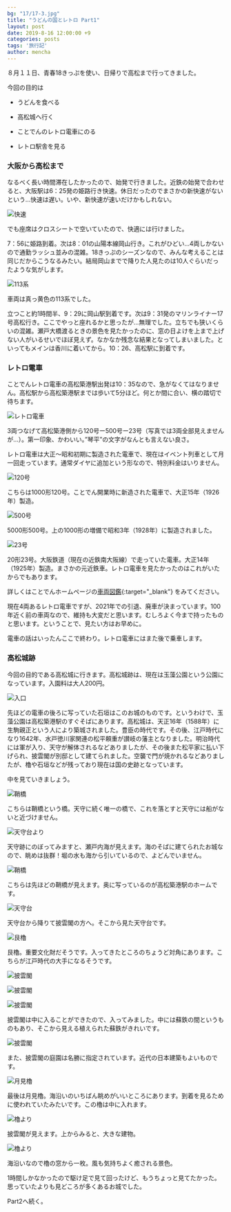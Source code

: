 ```yaml
---
bg: "17/17-3.jpg"
title: "うどんの国とレトロ Part1"
layout: post
date: 2019-8-16 12:00:00 +9
categories: posts
tags: '旅行記'
author: mencha
---
```


８月１１日、青春18きっぷを使い、日帰りで高松まで行ってきました。

今回の目的は

- うどんを食べる

- 高松城へ行く

- ことでんのレトロ電車にのる

- レトロ駅舎を見る

  <!--more-->

### 大阪から高松まで

なるべく長い時間滞在したかったので、始発で行きました。近鉄の始発で合わせると、大阪駅は6：25発の姫路行き快速。休日だったのでまさかの新快速がないという...快速は遅い。いや、新快速が速いだけかもしれない。

![快速](https://drive.google.com/uc?export=view&id=1u4y_VV096r2l17AkIqxkmc03ZRNdxtO4)

でも座席はクロスシートで空いていたので、快適には行けました。

7：56に姫路到着。次は8：01の山陽本線岡山行き。これがひどい…4両しかないので通勤ラッシュ並みの混雑。18きっぷのシーズンなので、みんな考えることは同じだからこうなるみたい。結局岡山までで降りた人見たのは10人ぐらいだったような気がします。

![113系](https://drive.google.com/uc?export=view&id=101fh81O1cqzEuxbXlMUIejOokIxpIOqp)

車両は真っ黄色の113系でした。

立つこと約1時間半、9：29に岡山駅到着です。次は9：31発のマリンライナー17号高松行き。ここでやっと座れるかと思ったが...無理でした。立ちでも狭いくらいの混雑。瀬戸大橋渡るときの景色を見たかったのに、窓の日よけを上まで上げない人がいるせいでほぼ見えず。なかなか残念な結果となってしまいました。といってもメインは香川に着いてから。10：26、高松駅に到着です。



### レトロ電車

ことでんレトロ電車の高松築港駅出発は10：35なので、急がなくてはなりません。高松駅から高松築港駅までは歩いて5分ほど。何とか間に合い、横の踏切で待ちます。

![レトロ電車](https://drive.google.com/uc?export=view&id=1nVGiKCIvuVgRKmQU6MncDN0y7JTGNFvS)

3両つなげて高松築港側から120号ー500号ー23号（写真では3両全部見えませんが...）。第一印象、かわいい。”琴平”の文字がなんとも言えない良さ。

レトロ電車は大正～昭和初期に製造された電車で、現在はイベント列車として月一回走っています。通常ダイヤに追加という形なので、特別料金はいりません。



![120号](https://drive.google.com/uc?export=view&id=1ckzfw3SKOLTAQxquCXL2VR7Rl_lqgk0m)

こちらは1000形120号。ことでん開業時に新造された電車で、大正15年（1926年）製造。

![500号](https://drive.google.com/uc?export=view&id=1NytAKk0M5ddx88FEsmN5GWRo4IOFdS2L)

5000形500号。上の1000形の増備で昭和3年（1928年）に製造されました。

![23号](https://drive.google.com/uc?export=view&id=1GTLhOAdPTxB3WqEqkMCSWwSfm_JMdli1)

20形23号。大阪鉄道（現在の近鉄南大阪線）で走っていた電車。大正14年（1925年）製造。まさかの元近鉄車。レトロ電車を見たかったのはこれがいたからでもあります。

詳しくはことでんホームページの[車両図鑑](http://www.kotoden.co.jp/publichtm/kotoden/gallery/date/date.html){:target="_blank"} をみてください。

現在4両あるレトロ電車ですが、2021年での引退、廃車が決まっています。100年近く前の車両なので、維持も大変だと思います。むしろよく今まで持ったものと思います。ということで、見たい方はお早めに。



電車の話はいったんここで終わり。レトロ電車にはまた後で乗車します。



### 高松城跡

今回の目的である高松城に行きます。高松城跡は、現在は玉藻公園という公園になっています。入園料は大人200円。

![入口](https://drive.google.com/uc?export=view&id=1AIwkQbJCsl0xTWAJZLvHeybPxjwsyUR8)

先ほどの電車の後ろに写っていた石垣はこのお城のものです。というわけで、玉藻公園は高松築港駅のすぐそばにあります。高松城は、天正16年（1588年）に生駒親正という人により築城されました。豊臣の時代です。その後、江戸時代になり1642年、水戸徳川家関連の松平頼重が讃岐の藩主となりました。明治時代には軍が入り、天守が解体されるなどありましたが、その後また松平家に払い下げられ、披雲閣が別邸として建てられました。空襲で門が焼かれるなどありましたが、櫓や石垣などが残っており現在は国の史跡となっています。

中を見ていきましょう。

![鞘橋](https://drive.google.com/uc?export=view&id=1nFUTT6ohXs3W9y1LujirkUPRGUQP257_)

こちらは鞘橋という橋。天守に続く唯一の橋で、これを落とすと天守には船がないと近づけません。

![天守台より](https://drive.google.com/uc?export=view&id=1EVPdSd2JkKsdMNHshQ3uN7ZF6SbOz7ED)

天守跡にのぼってみますと、瀬戸内海が見えます。海のそばに建てられたお城なので、眺めは抜群！堀の水も海から引いているので、よどんでいません。

![鞘橋](https://drive.google.com/uc?export=view&id=19TwUO53zEWZ3DMXy9l638NgRpaPp03qa)

こちらは先ほどの鞘橋が見えます。奥に写っているのが高松築港駅のホームです。

![天守台](https://drive.google.com/uc?export=view&id=1HIRcHsvDnpHx_gT4PJRwYvO0FAaxKsPC)

天守台から降りて披雲閣の方へ。そこから見た天守台です。

![艮櫓](https://drive.google.com/uc?export=view&id=1Q3nqhWVppfia5pOnyu8bwvincxeRgsQG)

艮櫓。重要文化財だそうです。入ってきたところのちょうど対角にあります。こちらが江戸時代の大手になるそうです。

![披雲閣](https://drive.google.com/uc?export=view&id=1cUBvJZSV4BrIQ-eCeMLTScfvKYM-R13J)

![披雲閣](https://drive.google.com/uc?export=view&id=1weXxoNrc5oet4RzuKMRZGcZHCwIGjFTf)

![披雲閣](https://drive.google.com/uc?export=view&id=1hYyLN_CDZicexq4EOYfmKkS4XplLEZnh)

披雲閣は中に入ることができたので、入ってみました。中には蘇鉄の間というものもあり、そこから見える植えられた蘇鉄がきれいです。

![披雲閣](https://drive.google.com/uc?export=view&id=1FM7wVFJ_Dn456UxQOjcpHQUGdt1PDGBc)

また、披雲閣の庭園は名勝に指定されています。近代の日本建築もよいものです。

![月見櫓](https://drive.google.com/uc?export=view&id=10k50R8ytiCPS5KhQImMk7tTtMo7yDxij)

最後は月見櫓。海沿いのいちばん眺めがいいところにあります。到着を見るために使われていたみたいです。この櫓は中に入れます。

![櫓より](https://drive.google.com/uc?export=view&id=11gbohKj5qGEf9qN_9tUgVH7RclPy76m_)

披雲閣が見えます。上からみると、大きな建物。

![櫓より](https://drive.google.com/uc?export=view&id=1RadhW6x1rkZH4rMaCnlQP46L5dA_uZIr)

海沿いなので櫓の窓から一枚。風も気持ちよく癒される景色。

1時間しかなかったので駆け足で見て回ったけど、もうちょっと見てたかった。思っていたよりも見どころが多くあるお城でした。

Part2へ続く。